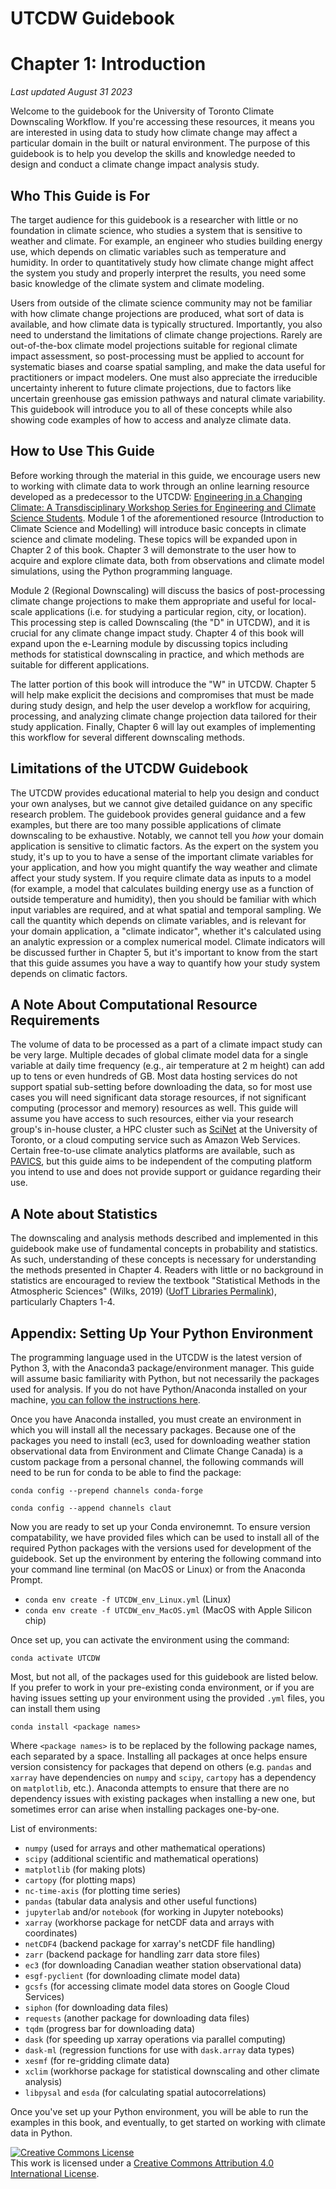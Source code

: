# UTCDW Guidebook
# Chapter 1: Introduction

*Last updated August 31 2023*

Welcome to the guidebook for the University of Toronto Climate Downscaling Workflow. If you're accessing these resources, it means you are interested in using data to study how climate change may affect a particular domain in the built or natural environment. The purpose of this guidebook is to help you develop the skills and knowledge needed to design and conduct a climate change impact analysis study. 

## Who This Guide is For

The target audience for this guidebook is a researcher with little or no foundation in climate science, who studies a system that is sensitive to weather and climate. For example, an engineer who studies building energy use, which depends on climatic variables such as temperature and humidity. In order to quantitatively study how climate change might affect the system you study and properly interpret the results, you need some basic knowledge of the climate system and climate modeling.

 Users from outside of the climate science community may not be familiar with how climate change projections are produced, what sort of data is available, and how climate data is typically structured. Importantly, you also need to understand the limitations of climate change projections. Rarely are out-of-the-box climate model projections suitable for regional climate impact assessment, so post-processing must be applied to account for systematic biases and coarse spatial sampling, and make the data useful for practitioners or impact modelers. One must also appreciate the irreducible uncertainty inherent to future climate projections, due to factors like uncertain greenhouse gas emission pathways and natural climate variability. This guidebook will introduce you to all of these concepts while also showing code examples of how to access and analyze climate data.

## How to Use This Guide

Before working through the material in this guide, we encourage users new to working with climate data to work through an online learning resource developed as a predecessor to the UTCDW: [Engineering in a Changing Climate: A Transdisciplinary Workshop Series for Engineering and Climate Science Students](https://edtech.engineering.utoronto.ca/project/engineering-changing-climate). Module 1 of the aforementioned resource (Introduction to Climate Science and Modelling) will introduce basic concepts in climate science and climate modeling. These topics will be expanded upon in Chapter 2 of this book. Chapter 3 will demonstrate to the user how to acquire and explore climate data, both from observations and climate model simulations, using the Python programming language.

Module 2 (Regional Downscaling) will discuss the basics of post-processing climate change projections to make them appropriate and useful for local-scale applications (i.e. for studying a particular region, city, or location). This processing step is called Downscaling (the "D" in UTCDW), and it is crucial for any climate change impact study. Chapter 4 of this book will expand upon the e-Learning module by discussing topics including methods for statistical downscaling in practice, and which methods are suitable for different applications.

The latter portion of this book will introduce the "W" in UTCDW. Chapter 5 will help make explicit the decisions and compromises that must be made during study design, and help the user develop a workflow for acquiring, processing, and analyzing climate change projection data tailored for their study application. Finally, Chapter 6 will lay out examples of implementing this workflow for several different downscaling methods.

## Limitations of the UTCDW Guidebook

The UTCDW provides educational material to help you design and conduct your own analyses, but we cannot give detailed guidance on any specific research problem. The guidebook provides general guidance and a few examples, but there are too many possible applications of climate downscaling to be exhaustive. Notably, we cannot tell you *how* your domain application is sensitive to climatic factors. As the expert on the system you study, it's up to you to have a sense of the important climate variables for your application, and how you might quantify the way weather and climate affect your study system. If you require climate data as inputs to a model (for example, a model that calculates building energy use as a function of outside temperature and humidity), then you should be familiar with which input variables are required, and at what spatial and temporal sampling. We call the quantity which depends on climate variables, and is relevant for your domain application, a "climate indicator", whether it's calculated using an analytic expression or a complex numerical model. Climate indicators will be discussed further in Chapter 5, but it's important to know from the start that this guide assumes you have a way to quantify how your study system depends on climatic factors.

## A Note About Computational Resource Requirements

The volume of data to be processed as a part of a climate impact study can be very large. Multiple decades of global climate model data for a single variable at daily time frequency (e.g., air temperature at 2 m height) can add up to tens or even hundreds of GB. Most data hosting services do not support spatial sub-setting before downloading the data, so for most use cases you will need significant data storage resources, if not significant computing (processor and memory) resources as well. This guide will assume you have access to such resources, either via your research group's in-house cluster, a HPC cluster such as [SciNet](https://www.scinethpc.ca/) at the University of Toronto, or a cloud computing service such as Amazon Web Services. Certain free-to-use climate analytics platforms are available, such as [PAVICS](https://pavics.ouranos.ca/index.html), but this guide aims to be independent of the computing platform you intend to use and does not provide support or guidance regarding their use.

## A Note about Statistics

The downscaling and analysis methods described and implemented in this guidebook make use of fundamental concepts in probability and statistics. As such, understanding of these concepts is necessary for understanding the methods presented in Chapter 4. Readers with little or no background in statistics are encouraged to review the textbook "Statistical Methods in the Atmospheric Sciences" (Wilks, 2019) ([UofT Libraries Permalink](https://librarysearch.library.utoronto.ca/permalink/01UTORONTO_INST/14bjeso/alma991106867754106196)), particularly Chapters 1-4. 

## Appendix: Setting Up Your Python Environment

The programming language used in the UTCDW is the latest version of Python 3, with the Anaconda3 package/environment manager. This guide will assume basic familiarity with Python, but not necessarily the packages used for analysis. If you do not have Python/Anaconda installed on your machine, [you can follow the instructions here](https://docs.anaconda.com/anaconda/install/).

Once you have Anaconda installed, you must create an environment in which you will install all the necessary packages. Because one of the packages you need to install (ec3, used for downloading weather station observational data from Environment and Climate Change Canada) is a custom package from a personal channel, the following commands will need to be run for conda to be able to find the package:

`conda config --prepend channels conda-forge`

`conda config --append channels claut`

Now you are ready to set up your Conda environemnt. To ensure version compatability, we have provided files which can be used to install all of the required Python packages with the versions used for development of the guidebook. Set up the environment by entering the following command into your command line terminal (on MacOS or Linux) or from the Anaconda Prompt.

* `conda env create -f UTCDW_env_Linux.yml` (Linux)
* `conda env create -f UTCDW_env_MacOS.yml` (MacOS with Apple Silicon chip)

Once set up, you can activate the environment using the command:

`conda activate UTCDW`

Most, but not all, of the packages used for this guidebook are listed below. If you prefer to work in your pre-existing conda environment, or if you are having issues setting up your environment using the provided `.yml` files, you can install them using

`conda install <package names>`

Where `<package names>` is to be replaced by the following package names, each separated by a space. Installing all packages at once helps ensure version consistency for packages that depend on others (e.g. `pandas` and `xarray` have dependencies on `numpy` and `scipy`, `cartopy` has a dependency on `matplotlib`, etc.). Anaconda attempts to ensure that there are no dependency issues with existing packages when installing a new one, but sometimes error can arise when installing packages one-by-one.

List of environments:

* `numpy` (used for arrays and other mathematical operations)
* `scipy` (additional scientific and mathematical operations)
* `matplotlib` (for making plots)
* `cartopy` (for plotting maps)
* `nc-time-axis` (for plotting time series)
* `pandas` (tabular data analysis and other useful functions)
* `jupyterlab` and/or `notebook` (for working in Jupyter notebooks)
* `xarray` (workhorse package for netCDF data and arrays with coordinates)
* `netCDF4` (backend package for xarray's netCDF file handling)
* `zarr` (backend package for handling zarr data store files)
* `ec3` (for downloading Canadian weather station observational data)
* `esgf-pyclient` (for downloading climate model data)
* `gcsfs` (for accessing climate model data stores on Google Cloud Services)
* `siphon` (for downloading data files)
* `requests` (another package for downloading data files)
* `tqdm` (progress bar for downloading data)
* `dask` (for speeding up xarray operations via parallel computing)
* `dask-ml` (regression functions for use with `dask.array` data types)
* `xesmf` (for re-gridding climate data)
* `xclim` (workhorse package for statistical downscaling and other climate analysis)
* `libpysal` and `esda` (for calculating spatial autocorrelations)

Once you've set up your Python environment, you will be able to run the examples in this book, and eventually, to get started on working with climate data in Python.

<a rel="license" href="http://creativecommons.org/licenses/by/4.0/"><img alt="Creative Commons License" style="border-width:0" src="https://i.creativecommons.org/l/by/4.0/88x31.png" /></a><br />This work is licensed under a <a rel="license" href="http://creativecommons.org/licenses/by/4.0/">Creative Commons Attribution 4.0 International License</a>.
